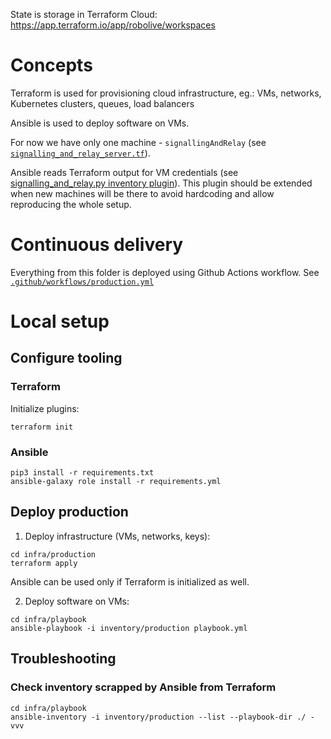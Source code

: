 State is storage in Terraform Cloud: https://app.terraform.io/app/robolive/workspaces

# Concepts

Terraform is used for provisioning cloud infrastructure, eg.: VMs, networks, Kubernetes clusters, queues, load balancers

Ansible is used to deploy software on VMs.

For now we have only one machine - `signallingAndRelay` (see [`signalling_and_relay_server.tf`](/infra/production/signalling_and_relay_server.tf)).

Ansible reads Terraform output for VM credentials (see [signalling_and_relay.py inventory plugin](/infra/playbook/inventory_plugins/signalling_and_relay.py)).
This plugin should be extended when new machines will be there to avoid hardcoding and allow reproducing the whole setup.

# Continuous delivery

Everything from this folder is deployed using Github Actions workflow. See [`.github/workflows/production.yml`](/.github/workflows/production.yml)

# Local setup

## Configure tooling

### Terraform

Initialize plugins:

```shell script
terraform init
```

### Ansible

```shell script
pip3 install -r requirements.txt
ansible-galaxy role install -r requirements.yml
```

## Deploy production

1. Deploy infrastructure (VMs, networks, keys):
```shell script
cd infra/production
terraform apply
```

Ansible can be used only if Terraform is initialized as well.

2. Deploy software on VMs:
```shell script
cd infra/playbook
ansible-playbook -i inventory/production playbook.yml
```

## Troubleshooting

### Check inventory scrapped by Ansible from Terraform
```shell script
cd infra/playbook
ansible-inventory -i inventory/production --list --playbook-dir ./ -vvv
```
